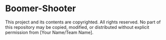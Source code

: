 # Boomer-Shooter

This project and its contents are copyrighted. All rights reserved. No part of this repository may be copied, modified, or distributed without explicit permission from [Your Name/Team Name].

